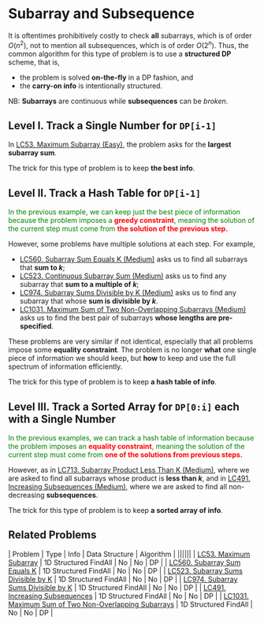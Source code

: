 # Subarray and Subsequence
It is oftentimes prohibitively costly to check **all** subarrays, which is of order $O(n^2)$, not to mention all subsequences, which is of order $O(2^n)$. Thus, the common algorithm for this type of problem is to use a **structured DP** scheme, that is, 

- the problem is solved **on-the-fly** in a DP fashion, and
- the **carry-on info** is intentionally structured.

NB: **Subarrays** are continuous while **subsequences** can be *broken*.

## Level I. Track a Single Number for `DP[i-1]`
In <a href="https://leetcode-cn.com/problems/maximum-subarray/" target="_blank">LC53. Maximum Subarray (Easy)</a>, the problem asks for the **largest subarray sum**.

The trick for this type of problem is to keep **the best info**.

## Level II. Track a Hash Table for ``DP[i-1]``
<span style="color:green">In the previous example, we can keep just the best piece of information because the problem imposes a </span><span style="color:red">**greedy constraint**</span><span style="color:green">, meaning the solution of the current step must come from </span><span style="color:red">**the solution of the previous step.**</span><span style="color:green">
</span>

However, some problems have multiple solutions at each step. For example,
- <a href="https://leetcode-cn.com/problems/subarray-sum-equals-k/" target="_blank">LC560. Subarray Sum Equals K (Medium)</a> asks us to find all subarrays that **sum to $k$**;
- <a href="https://leetcode-cn.com/problems/continuous-subarray-sum/" target="_blank">LC523. Continuous Subarray Sum (Medium)</a> asks us to find any subarray that **sum to a multiple of $k$**;
- <a href="https://leetcode-cn.com/problems/subarray-sums-divisible-by-k/" target="_blank">LC974. Subarray Sums Divisible by K (Medium)</a> asks us to find any subarray that whose **sum is divisible by $k$**.
- <a href="https://leetcode-cn.com/problems/maximum-sum-of-two-non-overlapping-subarrays/" target="_blank">LC1031. Maximum Sum of Two Non-Overlapping Subarrays (Medium)</a> asks us to find the best pair of subarrays **whose lengths are pre-specified**.

These problems are very similar if not identical, especially that all problems impose some **equality constraint**. The problem is no longer **what** one single piece of information we should keep, but **how** to keep and use the full spectrum of information efficiently.

The trick for this type of problem is to keep **a hash table of info**.

## Level III. Track a Sorted Array for `DP[0:i]` each with a Single Number
<span style="color:green">In the previous examples, we can track a hash table of information because the problem imposes an </span><span style="color:red">**equality constraint**</span><span style="color:green">, meaning the solution of the current step must come from </span><span style="color:red">**one of the solutions from previous steps.**</span><span style="color:green">
</span>

However, as in <a href="https://leetcode-cn.com/problems/subarray-product-less-than-k/" target="_blank">LC713. Subarray Product Less Than K (Medium)</a>, where we are asked to find all subarrays whose product is **less than $k$**, and in <a href="https://leetcode-cn.com/problems/increasing-subsequences/" target="_blank">LC491. Increasing Subsequences (Medium)</a>, where we are asked to find all non-decreasing **subsequences**.

The trick for this type of problem is to keep **a sorted array of info**.

## Related Problems

| Problem | Type | Info | Data Structure | Algorithm |
||||||
| [LC53. Maximum Subarray](../../_LeetCodeSol/LC53) | 1D Structured FindAll | No | No | DP |
| [LC560. Subarray Sum Equals K](../../_LeetCodeSol/LC560) | 1D Structured FindAll | No | No | DP |
| [LC523. Subarray Sums Divisible by K](../../_LeetCodeSol/LC523) | 1D Structured FindAll | No | No | DP |
| [LC974. Subarray Sums Divisible by K](../../_LeetCodeSol/LC974) | 1D Structured FindAll | No | No | DP |
| [LC491. Increasing Subsequences](../../_LeetCodeSol/LC491) | 1D Structured FindAll | No | No | DP |
| [LC1031. Maximum Sum of Two Non-Overlapping Subarrays](../../_LeetCodeSol/LC1031) | 1D Structured FindAll | No | No | DP |
